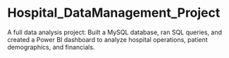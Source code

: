 # Hospital_DataManagement_Project
A full data analysis project: Built a MySQL database, ran SQL queries, and created a Power BI dashboard to analyze hospital operations, patient demographics, and financials.
